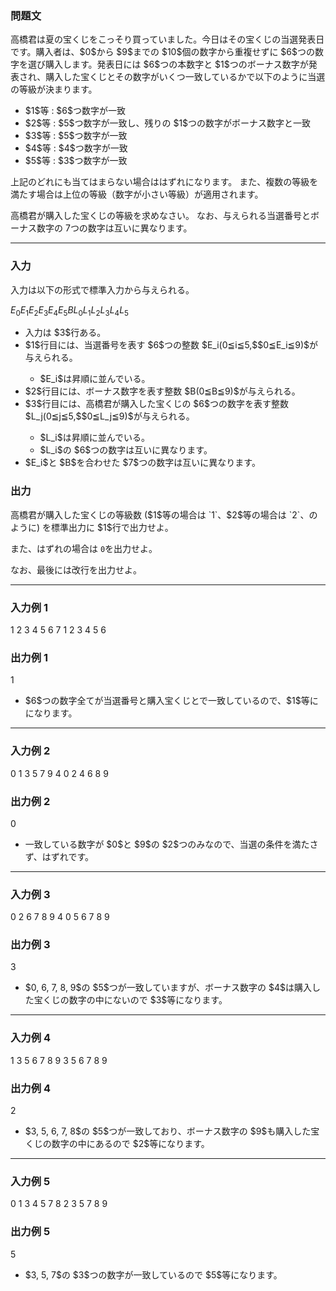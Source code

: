 
<div>

<div>

### **問題文**

<section>
高橋君は夏の宝くじをこっそり買っていました。今日はその宝くじの当選発表日です。購入者は、$0$から $9$までの $10$個の数字から重複せずに $6$つの数字を選び購入します。発表日には $6$つの本数字と $1$つのボーナス数字が発表され、購入した宝くじとその数字がいくつ一致しているかで以下のように当選の等級が決まります。


<ul>

<li>
$1$等 : $6$つ数字が一致
</li>

<li>
$2$等 : $5$つ数字が一致し、残りの $1$つの数字がボーナス数字と一致
</li>

<li>
$3$等 : $5$つ数字が一致
</li>

<li>
$4$等 : $4$つ数字が一致
</li>

<li>
$5$等 : $3$つ数字が一致
</li>

</ul>
上記のどれにも当てはまらない場合ははずれになります。
また、複数の等級を満たす場合は上位の等級（数字が小さい等級）が適用されます。



高橋君が購入した宝くじの等級を求めなさい。
なお、与えられる当選番号とボーナス数字の $7$つの数字は互いに異なります。


</section>

</div>

---

<div>

<div>

### **入力**

<section>
入力は以下の形式で標準入力から与えられる。

<div>

$E_0$$E_1$$E_2$$E_3$$E_4$$E_5$$B$$L_0$$L_1$$L_2$$L_3$$L_4$$L_5$
</div>

<ul>

<li>
入力は $3$行ある。
</li>

<li>
$1$行目には、当選番号を表す $6$つの整数 $E_i(0≦i≦5,$$0≦E_i≦9)$が与えられる。
</li>

<ul>

<li>
$E_i$は昇順に並んでいる。
</li>

</ul>

<li>
$2$行目には、ボーナス数字を表す整数 $B(0≦B≦9)$が与えられる。
</li>

<li>
$3$行目には、高橋君が購入した宝くじの $6$つの数字を表す整数 $L_j(0≦j≦5,$$0≦L_j≦9)$が与えられる。
</li>

<ul>

<li>
$L_i$は昇順に並んでいる。
</li>

<li>
$L_i$の $6$つの数字は互いに異なります。
</li>

</ul>

<li>
$E_i$と $B$を合わせた $7$つの数字は互いに異なります。
</li>

</ul>

</section>

</div>

<div>

### **出力**

<section>
高橋君が購入した宝くじの等級数 ($1$等の場合は `1`、$2$等の場合は `2`、のように) を標準出力に $1$行で出力せよ。

また、はずれの場合は `0`を出力せよ。

なお、最後には改行を出力せよ。

</section>

</div>

</div>

---

<div>

### **入力例 1**

<section>

<div>

1 2 3 4 5 6
7
1 2 3 4 5 6

</div>

</section>

</div>

<div>

### **出力例 1**

<section>

<div>

1

</div>

<ul>

<li>
$6$つの数字全てが当選番号と購入宝くじとで一致しているので、$1$等にになります。
</li>

</ul>

</section>

</div>

---

<div>

### **入力例 2**

<section>

<div>

0 1 3 5 7 9
4
0 2 4 6 8 9

</div>

</section>

</div>

<div>

### **出力例 2**

<section>

<div>

0

</div>

<ul>

<li>
一致している数字が $0$と $9$の $2$つのみなので、当選の条件を満たさず、はずれです。
</li>

</ul>

</section>

</div>

---

<div>

### **入力例 3**

<section>

<div>

0 2 6 7 8 9
4
0 5 6 7 8 9

</div>

</section>

</div>

<div>

### **出力例 3**

<section>

<div>

3

</div>

<ul>

<li>
$0, 6, 7, 8, 9$の $5$つが一致していますが、ボーナス数字の $4$は購入した宝くじの数字の中にないので $3$等になります。
</li>

</ul>

</section>

</div>

---

<div>

### **入力例 4**

<section>

<div>

1 3 5 6 7 8
9
3 5 6 7 8 9

</div>

</section>

</div>

<div>

### **出力例 4**

<section>

<div>

2

</div>

<ul>

<li>
$3, 5, 6, 7, 8$の $5$つが一致しており、ボーナス数字の $9$も購入した宝くじの数字の中にあるので $2$等になります。
</li>

</ul>

</section>

</div>

---

<div>

### **入力例 5**

<section>

<div>

0 1 3 4 5 7
8
2 3 5 7 8 9

</div>

</section>

</div>

<div>

### **出力例 5**

<section>

<div>

5

</div>

<ul>

<li>
$3, 5, 7$の $3$つの数字が一致しているので $5$等になります。
</li>

</ul>

</section>

</div>

</div>
